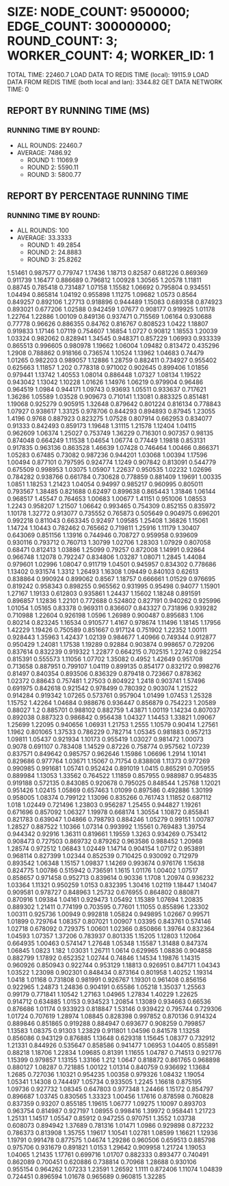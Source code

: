
# SIZE: NODE_COUNT: 9500000; EDGE_COUNT: 300000000; ROUND_COUNT: 3; WORKER_COUNT: 4; WORKER_ID: 1
 TOTAL TIME: 22460.7
 LOAD DATA TO REDIS TIME (local): 19115.9
 LOAD DATA FROM REDIS TIME (both local and lan): 3344.82
 GET DATA NETWORK TIME: 0

## REPORT BY RUNNING TIME (MS)

 ### RUNNING TIME BY ROUND:

  + ALL ROUNDS: 22460.7
  + AVERAGE: 7486.92
     + ROUND 1: 11069.9
     + ROUND 2: 5590.11
     + ROUND 3: 5800.77

## REPORT BY PERCENTAGE RUNNING TIME

 ### RUNNING TIME BY ROUND:

  + ALL ROUNDS: 100
  + AVERAGE: 33.3333
     + ROUND 1: 49.2854
     + ROUND 2: 24.8883
     + ROUND 3: 25.8262

1.51461 0.987577 0.779747 1.17436 1.18713 0.82587 0.681226 0.869369 0.911739 1.16477 0.886689 0.796812 1.00928 1.30565 1.20578 1.11811 0.88745 0.785418 0.731487 1.07158 1.15582 1.06692 0.795804 0.934551 1.04494 0.865814 1.04192 0.955898 1.11275 1.09682 1.0573 0.8564 0.849257 0.892106 1.27713 0.918896 0.944489 1.15083 0.689358 0.874923 0.893021 0.677206 1.02588 0.942459 1.07677 0.908177 0.919925 1.01178 1.22764 1.22886 1.00109 0.849136 0.937471 0.715569 1.06164 0.930688 0.77778 0.96626 0.886355 0.84762 0.816767 0.808523 1.0422 1.18807 0.919833 1.17146 1.07119 0.754607 1.16854 1.0727 0.90812 1.18553 1.20039 1.03324 0.982062 0.828941 1.34545 0.948371 0.857229 1.06993 0.933339 0.865513 0.996605 0.980978 1.19662 1.06004 1.09482 0.813472 0.435296 1.2908 0.788862 0.918166 0.736574 1.10524 1.13962 1.04683 0.74479 1.01265 0.982203 0.989057 1.12886 1.28759 0.882411 0.734927 0.955402 0.625663 1.11857 1.202 0.778318 0.971002 0.902645 0.899406 1.01856 0.979441 1.13742 1.40553 1.08014 0.886448 1.07327 1.08134 1.19522 0.943042 1.13042 1.10228 1.01626 1.14976 1.06219 0.979904 0.96486 0.964519 1.0984 0.944171 1.09743 0.93693 1.05511 0.933637 0.717621 1.36286 1.05589 1.03528 0.909673 0.710141 1.13081 0.883325 0.851481 1.19068 0.925279 0.905915 1.32648 0.879642 0.801224 0.816134 0.778843 1.07927 0.938617 1.33125 0.978706 0.844293 0.894893 0.87945 1.23055 1.4196 0.9768 0.887923 0.823275 1.07528 0.807914 0.662953 0.834077 0.91333 0.842493 0.859173 1.19648 1.31115 1.21578 1.12404 1.04115 0.962609 1.06374 1.25027 0.753749 1.36229 0.716301 0.907357 0.98135 0.874048 0.664249 1.11538 1.04654 1.06774 0.77449 1.19818 0.853131 0.917835 0.963136 0.863528 1.46639 1.07428 0.746464 1.00466 0.866371 1.05283 0.67485 0.73082 0.987236 0.944201 1.03068 1.00394 1.17596 1.00494 0.877101 0.797595 0.924774 1.1249 0.907842 0.813091 0.544779 0.675509 0.998953 1.03075 1.05907 1.22637 0.950535 1.02232 1.02696 0.784282 0.938766 0.661784 0.730628 0.778859 0.881409 1.19691 1.00335 1.0851 1.18253 1.21423 1.04054 0.94997 0.985217 0.960995 0.805011 0.793567 1.38485 0.821688 0.62497 0.899638 0.865443 1.31846 1.06144 0.968517 1.45547 0.764653 1.00683 1.00677 1.41151 0.951006 1.08553 1.2243 0.958207 1.21507 1.06642 0.993465 0.754309 0.852155 0.835972 1.10178 1.32772 0.913077 0.735552 0.765873 0.505649 0.904975 0.696201 0.992218 0.811043 0.663345 0.92497 1.09585 1.25408 1.36826 1.15061 1.14724 1.10443 0.782462 0.765662 0.719811 1.25916 1.11179 1.30407 0.643069 0.851156 1.13916 0.744946 0.708727 0.959958 0.939609 0.930116 0.793712 0.760713 1.30799 1.02706 1.28303 1.07929 0.807058 0.68471 0.812413 1.03886 1.25099 0.79257 0.872008 1.14991 0.92864 0.966748 1.12078 0.792247 0.834806 1.03287 1.08071 1.2845 1.44084 0.979601 1.02996 1.08047 0.911719 1.04501 0.945957 0.834302 0.778686 1.13402 0.931574 1.3312 1.26493 1.16308 1.09449 0.840103 0.62613 0.838864 0.990924 0.899062 0.8567 1.18757 0.666661 1.01529 0.976695 0.819242 0.958343 0.898255 0.965562 0.931995 0.95498 0.94077 1.15901 1.27167 1.19133 0.612803 0.935861 1.24437 1.15602 1.18248 0.891591 0.896857 1.12836 1.22101 0.772688 0.524802 0.827191 0.940262 0.925996 1.01054 1.05165 0.83378 0.969311 0.836607 0.843327 0.731896 0.939282 0.710988 1.22604 0.926198 1.0596 1.26989 0.900487 0.895683 1.106 0.80214 0.823245 1.16534 0.910577 1.4167 0.978674 1.11496 1.18145 1.17956 1.42229 1.19426 0.750589 0.851667 0.917124 0.751902 1.22352 1.00111 0.928443 1.35963 1.42437 1.02139 0.984677 1.40966 0.749344 0.912877 0.950429 1.24081 1.17538 1.19289 0.92884 0.903874 0.998657 0.729206 0.837614 0.832239 0.919322 1.22877 0.664215 0.702515 1.22742 0.982254 0.815391 0.555573 1.11056 1.07702 1.35082 0.4952 1.42649 0.951708 0.713658 0.887951 0.799107 1.04119 0.899135 0.854177 0.832172 0.998276 0.81497 0.840354 0.893506 0.836329 0.879418 0.723667 0.878362 1.02372 0.88643 0.757481 1.27503 0.804922 1.2418 0.903741 1.57496 0.691975 0.842618 0.921542 0.978499 0.780392 0.903074 1.21522 0.914284 0.919342 1.07265 0.573761 0.957904 1.01499 1.07453 1.25328 1.15752 1.42264 1.04684 0.988676 0.936447 0.856879 0.754223 1.20589 0.88027 1.2 0.885701 0.988102 0.882759 1.43871 1.00119 1.14234 0.807037 0.892038 0.887323 0.986842 0.956438 1.04327 1.14453 1.33821 1.09067 1.25699 1.22095 0.940656 1.06931 1.21753 1.2555 1.10579 0.90414 1.27561 1.1962 0.801065 1.37533 0.786229 0.782714 1.05345 0.981883 0.957213 1.09811 1.05437 0.921934 1.10173 0.955419 1.03027 0.981472 1.00073 0.9078 0.691107 0.783408 1.14529 0.87226 0.758774 0.957562 1.07239 0.837571 0.849642 0.985757 0.962646 1.15986 1.06696 1.2914 1.10141 0.829686 0.977764 1.03671 1.15067 0.71754 0.838808 1.11373 0.977269 0.990985 0.991681 1.05741 0.952424 0.891019 1.0415 0.865291 0.705955 0.889984 1.13053 1.33562 0.764522 1.11859 0.857955 0.988987 0.954835 0.919188 0.572135 0.843085 0.920678 0.795025 0.848544 1.25768 1.12021 0.951426 1.02415 1.05869 0.657463 1.01099 0.897586 0.492886 1.30199 0.958005 1.08374 0.799122 1.13096 0.835266 0.761743 1.11852 0.687112 1.018 1.02449 0.721496 1.23803 0.956287 1.25455 0.944827 1.19261 0.671696 0.857092 1.06327 1.19978 0.668174 1.30554 1.10872 0.855841 0.821783 0.639047 1.04866 0.798793 0.884246 1.05279 0.99151 1.00787 1.28527 0.887522 1.10366 1.07314 0.993992 1.15561 0.769483 1.39754 0.944342 0.92916 1.36311 0.819661 1.19559 1.3263 0.934269 0.753412 0.908473 0.727503 0.869732 0.879262 0.963586 0.988452 1.20968 1.28574 0.972512 1.06843 1.02449 1.14714 0.904154 1.07172 0.953891 0.968114 0.827399 1.02344 0.852539 0.710425 0.930092 0.712979 0.893542 1.06348 1.15157 1.09837 1.14269 0.993674 0.976176 1.15638 0.824775 1.00786 0.515942 0.736591 1.1615 1.01176 1.00402 1.07517 0.858657 0.971458 0.952713 0.839614 0.90336 1.1708 1.20974 0.936232 1.03364 1.11321 0.950259 1.0153 0.832395 1.30416 1.02119 1.18447 1.14047 0.909581 0.978727 0.848963 1.25732 0.676955 0.864802 0.880871 0.870916 1.09384 1.04161 0.929473 1.05492 1.15389 1.07694 1.20835 0.889302 1.21411 0.774199 0.703595 0.77601 1.11055 0.855896 1.23302 1.00311 0.925736 1.00949 0.992818 1.05824 0.949895 1.02667 0.99571 1.01899 0.729764 1.08357 0.807021 1.00907 1.03395 0.843761 0.574146 1.02718 0.678092 0.729375 1.00601 1.02366 0.850866 1.39764 0.832364 1.04593 1.07357 1.37206 0.783937 0.801335 1.15205 1.12803 1.12064 0.664935 1.00463 0.574147 1.27648 1.05348 1.15587 1.31488 0.847374 1.06845 1.0823 1.182 1.03031 1.26711 1.0614 0.629965 1.08836 0.904858 0.882799 1.17892 0.652352 1.02744 0.74846 1.14534 1.19876 1.14315 0.960926 0.850943 0.922744 0.953129 1.18813 0.926951 0.847171 1.04343 1.03522 1.23098 0.902301 0.848434 0.873164 0.801958 1.40252 1.19314 1.0418 1.01168 0.731808 0.981991 0.926767 1.19301 0.961408 0.856156 0.922965 1.24873 1.24836 0.904191 0.65586 1.05218 1.35037 1.25563 0.99179 0.771841 1.10542 1.27163 1.04965 1.27834 1.40229 1.22625 0.914712 0.634885 1.0153 0.934523 1.20854 1.13089 0.934663 0.66536 0.876686 1.01174 0.933923 0.818847 1.53146 0.939422 0.795744 0.729306 1.01724 0.707619 1.28974 1.08845 0.828398 0.997852 0.870136 0.914324 0.889846 0.851865 0.919288 0.884947 0.693677 0.908259 0.799857 1.13583 1.08375 0.91303 1.23829 0.911801 1.04596 0.841578 1.13258 0.856086 0.943129 0.876885 1.13648 0.629318 1.15645 1.08377 0.732912 1.21331 0.844926 0.535647 0.858586 0.941477 1.06953 1.04405 0.855891 0.88218 1.18706 1.22834 1.09685 0.81391 1.11655 1.04787 0.714513 0.921776 1.15399 0.979857 1.13155 1.33166 1.212 1.0647 0.818872 0.861765 0.968898 0.880127 1.08287 0.721885 1.00122 1.01314 0.840759 0.936692 1.13684 1.2685 0.727036 1.10321 0.954235 1.00358 0.979326 1.08432 1.19054 1.05341 1.14308 0.744497 1.05734 0.933505 1.2245 1.16618 0.875195 1.09736 0.927732 1.08345 0.647803 0.977348 1.24466 1.15172 0.854797 0.896687 1.03745 0.830565 1.33323 1.00456 1.17616 0.878598 0.760828 0.837359 0.93207 0.855185 1.19615 1.06777 1.09275 1.10097 0.893703 0.963754 0.814987 0.927197 1.08955 0.998416 1.39972 0.958441 1.21723 1.25131 1.14517 1.05547 0.85912 0.947255 0.970751 1.3552 1.03738 0.608073 0.894942 1.37689 0.781316 1.01471 1.0986 0.929898 0.872232 0.786373 0.813908 1.35755 1.19617 1.10541 1.02781 1.08599 1.16621 1.12936 1.19791 0.991478 0.877575 1.04674 1.29286 0.960506 0.659513 0.885798 0.975706 0.931679 0.891821 1.0153 1.29642 0.909958 1.21724 1.19053 1.04065 1.21435 1.17761 0.699716 1.01707 0.882333 0.893477 0.740491 0.862089 0.700451 0.620886 0.738814 0.70968 1.28688 0.930106 0.955154 0.964262 1.07233 1.23591 1.26592 1.1111 0.872406 1.11074 1.04839 0.724451 0.896594 1.01678 0.965689 0.960815 1.32285 